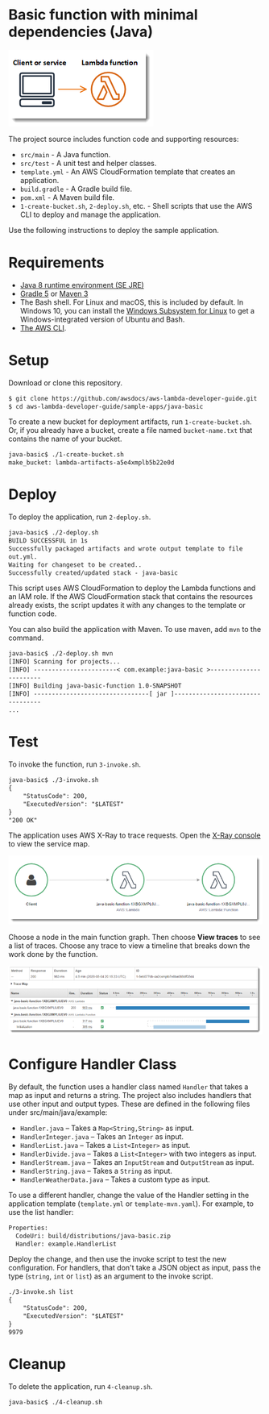 # Basic function with minimal dependencies (Java)

![Architecture](/sample-apps/java-basic/images/sample-java-basic.png)

The project source includes function code and supporting resources:
- `src/main` - A Java function.
- `src/test` - A unit test and helper classes.
- `template.yml` - An AWS CloudFormation template that creates an application.
- `build.gradle` - A Gradle build file.
- `pom.xml` - A Maven build file.
- `1-create-bucket.sh`, `2-deploy.sh`, etc. - Shell scripts that use the AWS CLI to deploy and manage the application.

Use the following instructions to deploy the sample application.

# Requirements
- [Java 8 runtime environment (SE JRE)](https://www.oracle.com/java/technologies/javase-downloads.html)
- [Gradle 5](https://gradle.org/releases/) or [Maven 3](https://maven.apache.org/docs/history.html)
- The Bash shell. For Linux and macOS, this is included by default. In Windows 10, you can install the [Windows Subsystem for Linux](https://docs.microsoft.com/en-us/windows/wsl/install-win10) to get a Windows-integrated version of Ubuntu and Bash.
- [The AWS CLI](https://docs.aws.amazon.com/cli/latest/userguide/cli-chap-install.html).

# Setup
Download or clone this repository.

    $ git clone https://github.com/awsdocs/aws-lambda-developer-guide.git
    $ cd aws-lambda-developer-guide/sample-apps/java-basic

To create a new bucket for deployment artifacts, run `1-create-bucket.sh`. Or, if you already have a bucket, create a file named `bucket-name.txt` that contains the name of your bucket.

    java-basic$ ./1-create-bucket.sh
    make_bucket: lambda-artifacts-a5e4xmplb5b22e0d

# Deploy
To deploy the application, run `2-deploy.sh`.

    java-basic$ ./2-deploy.sh
    BUILD SUCCESSFUL in 1s
    Successfully packaged artifacts and wrote output template to file out.yml.
    Waiting for changeset to be created..
    Successfully created/updated stack - java-basic

This script uses AWS CloudFormation to deploy the Lambda functions and an IAM role. If the AWS CloudFormation stack that contains the resources already exists, the script updates it with any changes to the template or function code.

You can also build the application with Maven. To use maven, add `mvn` to the command.

    java-basic$ ./2-deploy.sh mvn
    [INFO] Scanning for projects...
    [INFO] -----------------------< com.example:java-basic >-----------------------
    [INFO] Building java-basic-function 1.0-SNAPSHOT
    [INFO] --------------------------------[ jar ]---------------------------------
    ...

# Test
To invoke the function, run `3-invoke.sh`.

    java-basic$ ./3-invoke.sh
    {
        "StatusCode": 200,
        "ExecutedVersion": "$LATEST"
    }
    "200 OK"

The application uses AWS X-Ray to trace requests. Open the [X-Ray console](https://console.aws.amazon.com/xray/home#/service-map) to view the service map.

![Service Map](/sample-apps/java-basic/images/java-basic-servicemap.png)

Choose a node in the main function graph. Then choose **View traces** to see a list of traces. Choose any trace to view a timeline that breaks down the work done by the function.

![Trace](/sample-apps/java-basic/images/java-basic-trace.png)

# Configure Handler Class

By default, the function uses a handler class named `Handler` that takes a map as input and returns a string. The project also includes handlers that use other input and output types. These are defined in the following files under src/main/java/example:

- `Handler.java` – Takes a `Map<String,String>` as input.
- `HandlerInteger.java` – Takes an `Integer` as input.
- `HandlerList.java` – Takes a `List<Integer>` as input.
- `HandlerDivide.java` – Takes a `List<Integer>` with two integers as input.
- `HandlerStream.java` – Takes an `InputStream` and `OutputStream` as input.
- `HandlerString.java` – Takes a `String` as input.
- `HandlerWeatherData.java` – Takes a custom type as input.

To use a different handler, change the value of the Handler setting in the application template (`template.yml` or `template-mvn.yaml`). For example, to use the list handler:

    Properties:
      CodeUri: build/distributions/java-basic.zip
      Handler: example.HandlerList

Deploy the change, and then use the invoke script to test the new configuration. For handlers, that don't take a JSON object as input, pass the type (`string`, `int` or `list`) as an argument to the invoke script.

    ./3-invoke.sh list
    {
        "StatusCode": 200,
        "ExecutedVersion": "$LATEST"
    }
    9979

# Cleanup
To delete the application, run `4-cleanup.sh`.

    java-basic$ ./4-cleanup.sh
